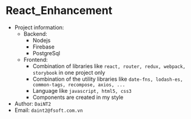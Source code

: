 # React_Enhancement

- Project information: 
  - Backend: 
    - Nodejs
    - Firebase
    - PostgreSql
  - Frontend: 
    - Combination of libraries like `react, router, redux, webpack, storybook` in one project only
    - Combination of the utility libraries like `date-fns, lodash-es, common-tags, recompose, axios, ...`
    - Language like `javascript, html5, css3`
    - Components are created in my style
- Author: `DaiNT2`
- Email: `daint2@fsoft.com.vn`

